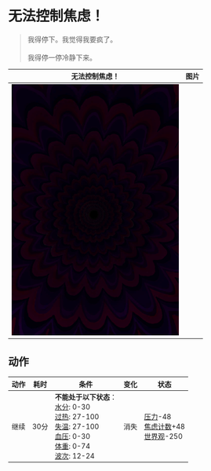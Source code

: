 # 无法控制焦虑！  
> 我得停下。我觉得我要疯了。<br><br>我得停一停冷静下来。  
  
  无法控制焦虑！  |   图片   
 ----  |  ----:   
   |  ![](Sprite/Void.png)   
  
## 动作  
动作  |  耗时  |  条件  |  变化  |  状态  
----  |  ----  |  ----  |  ----  |  ----  
继续<br>  |  30分  |  **不能处于以下状态**：<br>[水分](Hydration.md): 0-30<br>[过热](Hyperthermia.md): 27-100<br>[失温](Hypothermia.md): 27-100<br>[血压](Blood.md): 0-30<br>[体重](Weight.md): 0-74<br>[波次](WaveCounter.md): 12-24  |  消失  |  [压力](Stress.md)-48<br>[焦虑计数](AnxietyCounter.md)+48<br>[世界观](Structure.md)-250  
